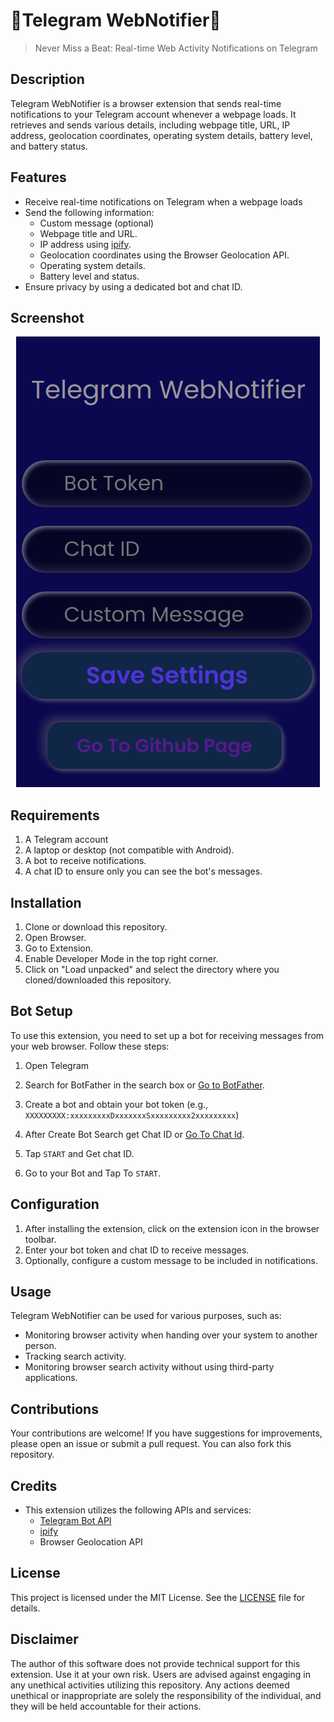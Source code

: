 # 🚀Telegram WebNotifier🚀
>  Never Miss a Beat: Real-time Web Activity Notifications on Telegram

## Description
Telegram WebNotifier is a browser extension that sends real-time notifications to your Telegram account whenever a webpage loads. It retrieves and sends various details, including webpage title, URL, IP address, geolocation coordinates, operating system details, battery level, and battery status.


## Features
- Receive real-time notifications on Telegram when a webpage loads
- Send the following information:
  - Custom message (optional)
  - Webpage title and URL.
  - IP address using [ipify](ipify.org).
  - Geolocation coordinates using the Browser Geolocation API.
  - Operating system details.
  - Battery level and status.
- Ensure privacy by using a dedicated bot and chat ID.
## Screenshot
<p align="center"> <a href="#blank"><img src="page.png" alt="#blank"></a> </p>

## Requirements
1. A Telegram account
2. A laptop or desktop (not compatible with Android).
3. A bot to receive notifications.
4. A chat ID to ensure only you can see the bot's messages.
## Installation
1. Clone or download this repository.
2. Open Browser.
3. Go to Extension.
4. Enable Developer Mode in the top right corner.
5. Click on "Load unpacked" and select the directory where you cloned/downloaded this repository.
## Bot Setup
To use this extension, you need to set up a bot for receiving messages from your web browser. Follow these steps:

1. Open Telegram
2. Search for BotFather in the search box or [Go to BotFather](https://web.telegram.org/k/#@BotFather).
3. Create a bot and obtain your bot token (e.g., `XXXXXXXXX:xxxxxxxxxDxxxxxxxSxxxxxxxxx2xxxxxxxxx`)
4. After Create Bot Search get Chat ID or [Go To Chat Id](https://web.telegram.org/k/#@chatIDrobot).
 

5. Tap `START` and Get chat ID.
6. Go to your Bot and Tap To `START`.
## Configuration
1. After installing the extension, click on the extension icon in the browser toolbar.
2. Enter your bot token and chat ID to receive messages.
3. Optionally, configure a custom message to be included in notifications.


## Usage
Telegram WebNotifier can be used for various purposes, such as:

- Monitoring browser activity when handing over your system to another person.
- Tracking search activity.
- Monitoring browser search activity without using third-party applications.


## Contributions
Your contributions are welcome! If you have suggestions for improvements, please open an issue or submit a pull request. You can also fork this repository.


## Credits
- This extension utilizes the following APIs and services:
  - [Telegram Bot API](https://core.telegram.org/bots/api)
  - [ipify](https://www.ipify.org/)
  - Browser Geolocation API
 <!-- - Chrome Extension APIs -->


## License
This project is licensed under the MIT License. See the [LICENSE](LICENSE) file for details.

## Disclaimer

The author of this software does not provide technical support for this extension. Use it at your own risk. Users are advised against engaging in any unethical activities utilizing this repository. Any actions deemed unethical or inappropriate are solely the responsibility of the individual, and they will be held accountable for their actions.